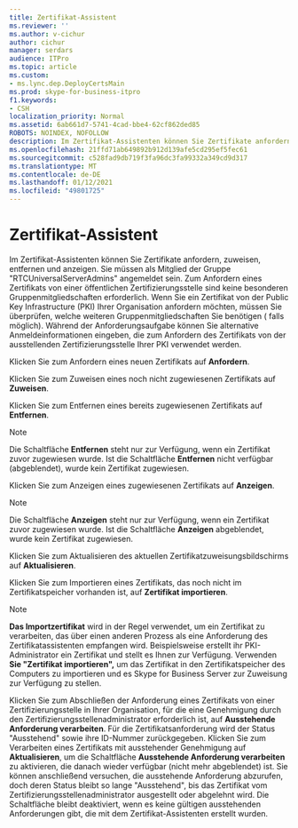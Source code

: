 ```yaml
---
title: Zertifikat-Assistent
ms.reviewer: ''
ms.author: v-cichur
author: cichur
manager: serdars
audience: ITPro
ms.topic: article
ms.custom:
- ms.lync.dep.DeployCertsMain
ms.prod: skype-for-business-itpro
f1.keywords:
- CSH
localization_priority: Normal
ms.assetid: 6ab661d7-5741-4cad-bbe4-62cf862ded85
ROBOTS: NOINDEX, NOFOLLOW
description: Im Zertifikat-Assistenten können Sie Zertifikate anfordern, zuweisen, entfernen und anzeigen. Sie müssen als Mitglied der Gruppe "RTCUniversalServerAdmins" angemeldet sein. Zum Anfordern eines Zertifikats von einer öffentlichen Zertifizierungsstelle sind keine besonderen Gruppenmitgliedschaften erforderlich. Wenn Sie ein Zertifikat von der Public Key Infrastructure (PKI) Ihrer Organisation anfordern möchten, müssen Sie überprüfen, welche weiteren Gruppenmitgliedschaften Sie benötigen ( falls möglich). Während der Anforderungsaufgabe können Sie alternative Anmeldeinformationen eingeben, die zum Anfordern des Zertifikats von der ausstellenden Zertifizierungsstelle Ihrer PKI verwendet werden.
ms.openlocfilehash: 21ffd71ab649892b912d139afe5cd295ef5fec61
ms.sourcegitcommit: c528fad9db719f3fa96dc3fa99332a349cd9d317
ms.translationtype: MT
ms.contentlocale: de-DE
ms.lasthandoff: 01/12/2021
ms.locfileid: "49801725"
---
```

# <a name="certificate-wizard"></a>Zertifikat-Assistent
 
Im Zertifikat-Assistenten können Sie Zertifikate anfordern, zuweisen, entfernen und anzeigen. Sie müssen als Mitglied der Gruppe "RTCUniversalServerAdmins" angemeldet sein. Zum Anfordern eines Zertifikats von einer öffentlichen Zertifizierungsstelle sind keine besonderen Gruppenmitgliedschaften erforderlich. Wenn Sie ein Zertifikat von der Public Key Infrastructure (PKI) Ihrer Organisation anfordern möchten, müssen Sie überprüfen, welche weiteren Gruppenmitgliedschaften Sie benötigen ( falls möglich). Während der Anforderungsaufgabe können Sie alternative Anmeldeinformationen eingeben, die zum Anfordern des Zertifikats von der ausstellenden Zertifizierungsstelle Ihrer PKI verwendet werden.
  
Klicken Sie zum Anfordern eines neuen Zertifikats auf **Anfordern**.
  
Klicken Sie zum Zuweisen eines noch nicht zugewiesenen Zertifikats auf **Zuweisen**.
  
Klicken Sie zum Entfernen eines bereits zugewiesenen Zertifikats auf **Entfernen**.
  
> [!NOTE]
> Die Schaltfläche **Entfernen** steht nur zur Verfügung, wenn ein Zertifikat zuvor zugewiesen wurde. Ist die Schaltfläche **Entfernen** nicht verfügbar (abgeblendet), wurde kein Zertifikat zugewiesen.
  
Klicken Sie zum Anzeigen eines zugewiesenen Zertifikats auf **Anzeigen**.
  
> [!NOTE]
> Die Schaltfläche **Anzeigen** steht nur zur Verfügung, wenn ein Zertifikat zuvor zugewiesen wurde. Ist die Schaltfläche **Anzeigen** abgeblendet, wurde kein Zertifikat zugewiesen.
  
Klicken Sie zum Aktualisieren des aktuellen Zertifikatzuweisungsbildschirms auf **Aktualisieren**.
  
Klicken Sie zum Importieren eines Zertifikats, das noch nicht im Zertifikatspeicher vorhanden ist, auf **Zertifikat importieren**.
  
> [!NOTE]
> **Das Importzertifikat** wird in der Regel verwendet, um ein Zertifikat zu verarbeiten, das über einen anderen Prozess als eine Anforderung des Zertifikatassistenten empfangen wird. Beispielsweise erstellt ihr PKI-Administrator ein Zertifikat und stellt es Ihnen zur Verfügung. Verwenden **Sie "Zertifikat importieren",** um das Zertifikat in den Zertifikatspeicher des Computers zu importieren und es Skype for Business Server zur Zuweisung zur Verfügung zu stellen.
  
Klicken Sie zum Abschließen der Anforderung eines Zertifikats von einer Zertifizierungsstelle in Ihrer Organisation, für die eine Genehmigung durch den Zertifizierungsstellenadministrator erforderlich ist, auf **Ausstehende Anforderung verarbeiten**. Für die Zertifikatsanforderung wird der Status "Ausstehend" sowie ihre ID-Nummer zurückgegeben. Klicken Sie zum Verarbeiten eines Zertifikats mit ausstehender Genehmigung auf **Aktualisieren**, um die Schaltfläche **Ausstehende Anforderung verarbeiten** zu aktivieren, die danach wieder verfügbar (nicht mehr abgeblendet) ist. Sie können anschließend versuchen, die ausstehende Anforderung abzurufen, doch deren Status bleibt so lange "Ausstehend", bis das Zertifikat vom Zertifizierungsstellenadministrator ausgestellt oder abgelehnt wird. Die Schaltfläche bleibt deaktiviert, wenn es keine gültigen ausstehenden Anforderungen gibt, die mit dem Zertifikat-Assistenten erstellt wurden.
  

